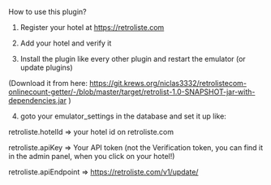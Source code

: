 How to use this plugin?


1. Register your hotel at https://retroliste.com

2. Add your hotel and verify it

3. Install the plugin like every other plugin and restart the emulator (or update plugins)

(Download it from here: https://git.krews.org/niclas3332/retrolistecom-onlinecount-getter/-/blob/master/target/retrolist-1.0-SNAPSHOT-jar-with-dependencies.jar )

4. goto your emulator_settings in the database and set it up like:

retroliste.hotelId => your hotel id on retroliste.com 

retroliste.apiKey => Your API token (not the Verification token, you can find it in the admin panel, when you click on your hotel!)

retroliste.apiEndpoint => https://retroliste.com/v1/update/


